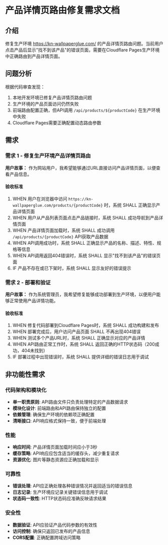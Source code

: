 # 产品详情页路由修复需求文档

## 介绍

修复生产环境 https://kn-wallpaperglue.com/ 的产品详情页路由问题。当前用户点击产品后显示"找不到该产品"的错误页面，需要在Cloudflare Pages生产环境中正确路由到产品详情页面。

## 问题分析

根据代码审查发现：
1. 本地开发环境已修复产品详情页路由问题
2. 生产环境的产品页面访问仍然失败
3. 前端路由配置正确，但API调用 `/api/products/${productCode}` 在生产环境中失败
4. Cloudflare Pages需要正确配置动态路由参数

## 需求

### 需求 1 - 修复生产环境产品详情页路由

**用户故事：** 作为网站用户，我希望能够通过URL直接访问产品详情页面，以便查看产品信息。

#### 验收标准

1. WHEN 用户在浏览器中访问 `https://kn-wallpaperglue.com/products/{productCode}` 时，系统 SHALL 正确显示产品详情页面
2. WHEN 用户从产品列表页面点击产品链接时，系统 SHALL 成功导航到产品详情页面
3. WHEN 产品详情页面加载时，系统 SHALL 成功调用 `/api/products/{productCode}` API获取产品数据
4. WHEN API调用成功时，系统 SHALL 正确显示产品的名称、描述、特性、规格等信息
5. WHEN API调用返回404错误时，系统 SHALL 显示"找不到该产品"的错误页面
6. IF 产品不存在或已下架时，系统 SHALL 显示友好的错误提示

### 需求 2 - 部署和验证

**用户故事：** 作为系统管理员，我希望修复能够成功部署到生产环境，以便用户能够正常使用产品详情功能。

#### 验收标准

1. WHEN 修复代码部署到Cloudflare Pages时，系统 SHALL 成功构建和发布
2. WHEN 部署完成后，用户访问产品页面 SHALL 不再出现404错误
3. WHEN 测试多个产品URL时，系统 SHALL 正确显示对应的产品详情
4. WHEN API路由正常工作时，系统 SHALL 返回正确的HTTP状态码（200成功，404未找到）
5. IF 部署过程中出现错误时，系统 SHALL 提供详细的错误日志用于调试

## 非功能性需求

### 代码架构和模块化
- **单一职责原则**: API路由文件只负责处理特定的产品数据请求
- **模块化设计**: 前端路由和API路由保持独立的配置
- **依赖管理**: 确保生产环境的依赖项正确配置
- **清晰接口**: API响应格式保持一致，便于前端处理

### 性能
- **响应时间**: 产品详情页面加载时间应小于3秒
- **缓存策略**: API响应应包含适当的缓存头，减少重复请求
- **资源优化**: 图片等静态资源应正确加载和显示

### 可靠性
- **错误处理**: API应正确处理各种错误情况并返回适当的错误信息
- **日志记录**: 生产环境应记录关键错误信息用于调试
- **状态码一致性**: HTTP状态码应准确反映请求结果

### 安全性
- **数据验证**: API应验证产品代码参数的有效性
- **访问控制**: 确保只返回已发布的产品信息
- **CORS配置**: 正确配置跨域访问策略